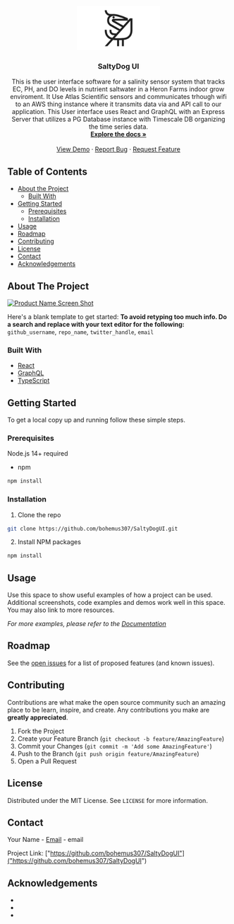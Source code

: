 <!-- PROJECT LOGO -->
<br />
<p align="center">
  <a href="https://github.com/bohemus307/SaltyDogUI">
    <img src="public/images/heronlogosquare.png" alt="Logo" height="100">
  </a>

  <h3 align="center">SaltyDog UI</h3>

  <p align="center">
    This is the user interface software for a salinity sensor system that tracks EC, PH, and DO levels in nutrient saltwater in a Heron Farms indoor grow enviroment. It Use Atlas Scientific sensors and communicates trhough wifi to an AWS thing instance where it transmits data via and API call to our application. This User interface uses React and GraphQL with an Express Server that utilizes a PG Database instance with Timescale DB organizing the time series data.
    <br />
    <a href="https://github.com/bohemus307/SaltyDogUI"><strong>Explore the docs »</strong></a>
    <br />
    <br />
    <a href="https://github.com/bohemus307/SaltyDogUI">View Demo</a>
    ·
    <a href="https://github.com/bohemus307/SaltyDogUI/issues">Report Bug</a>
    ·
    <a href="https://github.com/bohemus307/SaltyDogUI/issues">Request Feature</a>
  </p>
</p>



<!-- TABLE OF CONTENTS -->
## Table of Contents

* [About the Project](#about-the-project)
  * [Built With](#built-with)
* [Getting Started](#getting-started)
  * [Prerequisites](#prerequisites)
  * [Installation](#installation)
* [Usage](#usage)
* [Roadmap](#roadmap)
* [Contributing](#contributing)
* [License](#license)
* [Contact](#contact)
* [Acknowledgements](#acknowledgements)



<!-- ABOUT THE PROJECT -->
## About The Project

[![Product Name Screen Shot][product-screenshot]](https://example.com)

Here's a blank template to get started:
**To avoid retyping too much info. Do a search and replace with your text editor for the following:**
`github_username`, `repo_name`, `twitter_handle`, `email`


### Built With

* [React](React.js)
* [GraphQL](GraphQL)
* [TypeScript](TypeScript)



<!-- GETTING STARTED -->
## Getting Started

To get a local copy up and running follow these simple steps.

### Prerequisites

Node.js 14+ required
* npm
```sh
npm install
```

### Installation

1. Clone the repo
```sh
git clone https://github.com/bohemus307/SaltyDogUI.git
```
2. Install NPM packages
```sh
npm install
```



<!-- USAGE EXAMPLES -->
## Usage

Use this space to show useful examples of how a project can be used. Additional screenshots, code examples and demos work well in this space. You may also link to more resources.

_For more examples, please refer to the [Documentation](https://example.com)_



<!-- ROADMAP -->
## Roadmap

See the [open issues](https://github.com/github_username/repo_name/issues) for a list of proposed features (and known issues).



<!-- CONTRIBUTING -->
## Contributing

Contributions are what make the open source community such an amazing place to be learn, inspire, and create. Any contributions you make are **greatly appreciated**.

1. Fork the Project
2. Create your Feature Branch (`git checkout -b feature/AmazingFeature`)
3. Commit your Changes (`git commit -m 'Add some AmazingFeature'`)
4. Push to the Branch (`git push origin feature/AmazingFeature`)
5. Open a Pull Request



<!-- LICENSE -->
## License

Distributed under the MIT License. See `LICENSE` for more information.



<!-- CONTACT -->
## Contact

Your Name - [Email](powerofsilence307@gmail.com) - email

Project Link: ["https://github.com/bohemus307/SaltyDogUI"]("https://github.com/bohemus307/SaltyDogUI")



<!-- ACKNOWLEDGEMENTS -->
## Acknowledgements

* []()
* []()
* []()





<!-- MARKDOWN LINKS & IMAGES -->
<!-- https://www.markdownguide.org/basic-syntax/#reference-style-links -->
[contributors-shield]: https://img.shields.io/github/contributors/github_username/repo.svg?style=flat-square
[contributors-url]: https://github.com/github_username/repo/graphs/contributors
[forks-shield]: https://img.shields.io/github/forks/github_username/repo.svg?style=flat-square
[forks-url]: https://github.com/github_username/repo/network/members
[stars-shield]: https://img.shields.io/github/stars/github_username/repo.svg?style=flat-square
[stars-url]: https://github.com/github_username/repo/stargazers
[issues-shield]: https://img.shields.io/github/issues/github_username/repo.svg?style=flat-square
[issues-url]: https://github.com/github_username/repo/issues
[license-shield]: https://img.shields.io/github/license/github_username/repo.svg?style=flat-square
[license-url]: https://github.com/github_username/repo/blob/master/LICENSE.txt
[linkedin-shield]: https://img.shields.io/badge/-LinkedIn-black.svg?style=flat-square&logo=linkedin&colorB=555
[linkedin-url]: https://linkedin.com/in/github_username
[product-screenshot]: images/screenshot.png
